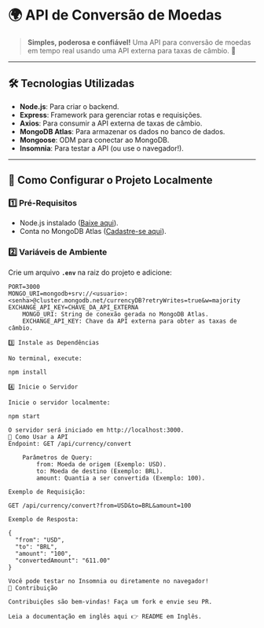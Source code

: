 # 🌍 API de Conversão de Moedas

> **Simples, poderosa e confiável!** Uma API para conversão de moedas em tempo real usando uma API externa para taxas de câmbio. 🚀

---

## 🛠️ Tecnologias Utilizadas
- **Node.js**: Para criar o backend.
- **Express**: Framework para gerenciar rotas e requisições.
- **Axios**: Para consumir a API externa de taxas de câmbio.
- **MongoDB Atlas**: Para armazenar os dados no banco de dados.
- **Mongoose**: ODM para conectar ao MongoDB.
- **Insomnia**: Para testar a API (ou use o navegador!).

---

## 🌟 Como Configurar o Projeto Localmente

### 1️⃣ Pré-Requisitos
- Node.js instalado ([Baixe aqui](https://nodejs.org/)).
- Conta no MongoDB Atlas ([Cadastre-se aqui](https://www.mongodb.com/atlas)).

### 2️⃣ Variáveis de Ambiente
Crie um arquivo **`.env`** na raiz do projeto e adicione:
```env
PORT=3000
MONGO_URI=mongodb+srv://<usuario>:<senha>@cluster.mongodb.net/currencyDB?retryWrites=true&w=majority
EXCHANGE_API_KEY=CHAVE_DA_API_EXTERNA
    MONGO_URI: String de conexão gerada no MongoDB Atlas.
    EXCHANGE_API_KEY: Chave da API externa para obter as taxas de câmbio.

3️⃣ Instale as Dependências

No terminal, execute:

npm install

4️⃣ Inicie o Servidor

Inicie o servidor localmente:

npm start

O servidor será iniciado em http://localhost:3000.
🚀 Como Usar a API
Endpoint: GET /api/currency/convert

    Parâmetros de Query:
        from: Moeda de origem (Exemplo: USD).
        to: Moeda de destino (Exemplo: BRL).
        amount: Quantia a ser convertida (Exemplo: 100).

Exemplo de Requisição:

GET /api/currency/convert?from=USD&to=BRL&amount=100

Exemplo de Resposta:

{
  "from": "USD",
  "to": "BRL",
  "amount": "100",
  "convertedAmount": "611.00"
}

Você pode testar no Insomnia ou diretamente no navegador!
🌟 Contribuição

Contribuições são bem-vindas! Faça um fork e envie seu PR.

Leia a documentação em inglês aqui 👉 README em Inglês.